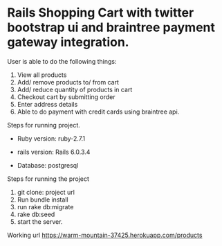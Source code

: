 # Rails Shopping Cart with twitter bootstrap ui and braintree payment gateway integration.

User is able to do the following things:

1. View all products
2. Add/ remove products to/ from cart
3. Add/ reduce quantity of products in cart
4. Checkout cart by submitting order
5. Enter address details
6. Able to do payment with credit cards using braintree api.


Steps for running project.

* Ruby version: ruby-2.7.1

* rails version: Rails 6.0.3.4

* Database: postgresql

Steps for running the project
1. git clone: project url
2. Run bundle install
3. run rake db:migrate
4. rake db:seed
5. start the server.

Working url
https://warm-mountain-37425.herokuapp.com/products

